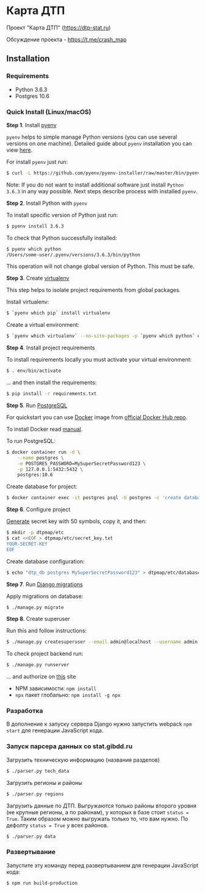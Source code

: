 # Карта ДТП

Проект "Карта ДТП" (https://dtp-stat.ru) 

Обсуждение проекта - https://t.me/crash_map

## Installation

### Requirements

- Python 3.6.3
- Postgres 10.6

### Quick Install (Linux/macOS)

**Step 1**. Install [pyenv](https://github.com/pyenv/pyenv) 

`pyenv` helps to simple manage Python versions (you can use several 
versions on one machine). Detailed guide about `pyenv` installation 
you can view [here](https://github.com/pyenv/pyenv-installer#prerequisites).

For install `pyenv` just run: 

```bash
$ curl -L https://github.com/pyenv/pyenv-installer/raw/master/bin/pyenv-installer | bash
```

Note: If you do not want to install additional software just install 
`Python 3.6.3` in any way possible. Next steps describe process with 
installed `pyenv`. 

**Step 2**. Install Python with `pyenv`

To install specific version of Python just run:

```bash
$ pyenv install 3.6.3
```

To check that Python successfully installed:

```bash
$ pyenv which python
/Users/some-user/.pyenv/versions/3.6.3/bin/python
```

This operation will not change global version of Python. This must be 
safe.

**Step 3**. Create [virtualenv](https://github.com/pypa/virtualenv)

This step helps to isolate project requirements from global packages.

Install virtualenv:

```bash
$ `pyenv which pip` install virtualenv
```

Create a virtual environment:

```bash
$ `pyenv which virtualenv` --no-site-packages -p `pyenv which python` env
```

**Step 4**. Install project requirements

To install requirements locally you must activate your virtual 
environment:

```bash
$ . env/bin/activate
```

... and then install the requirements:

```bash
$ pip install -r requirements.txt 
```

**Step 5**. Run [PostgreSQL](https://www.postgresql.org)

For quickstart you can use [Docker](https://www.docker.com) image from 
[official Docker Hub repo](https://hub.docker.com/_/postgres/).

To install Docker read [manual](https://docs.docker.com/install/#supported-platforms).

To run PostgreSQL:

```bash
$ docker container run -d \
    --name postgres \
    -e POSTGRES_PASSWORD=MySuperSecretPassword123 \
    -p 127.0.0.1:5432:5432 \
    postgres:10.6
```

Create database for project:

```bash
$ docker container exec -it postgres psql -U postgres -c 'create database "dtp_db"'
```

**Step 6**. Configure project

[Generate](https://www.lastpass.com/ru/password-generator) secret key 
with 50 symbols, copy it, and then:

```bash
$ mkdir -p dtpmap/etc
$ cat <<EOF > dtpmap/etc/secret_key.txt
YOUR-SECRET-KEY
EOF 
```

Create database configuration:

```bash
$ echo "dtp_db postgres MySuperSecretPassword123" > dtpmap/etc/database.txt
```

**Step 7**. Run [Django migrations](https://docs.djangoproject.com/en/2.1/topics/migrations/)

Apply migrations on database:

```bash
$ ./manage.py migrate
```

**Step 8**. Create superuser

Run this and follow instructions:

```bash
$ ./manage.py createsuperuser --email admin@localhost --username admin
```

To check project backend run:

```bash
$ ./manage.py runserver
```

... and authorize on [this](http://127.0.0.1:8000/admin1/) site 


- NPM зависимости: `npm install`
- `npx` пакет глобально: `npm install -g npx`

### Разработка

В дополнение к запуску сервера Django нужно запустить webpack 
`npm start` для генерации JavaScript кода.

### Запуск парсера данных со stat.gibdd.ru

Загрузить техническую информацию (названия разделов)

```bash
$ ./parser.py tech_data
```

Загрузить регионы и районы

```bash
$ ./parser.py regions
```

Загрузить данные по ДТП. Выгружаются только районы второго уровня (не 
крупные регионы, а по районам), у которых в базе стоит `status = True`. 
Таким образом можно выгружать только то, что вам нужно. По дефолту 
`status = True` у всех районов. 

```bash
$ ./parser.py data
```

### Развертывание

Запустите эту команду перед развертыванием для генерации JavaScript 
кода:

```bash
$ npm run build-production
```
